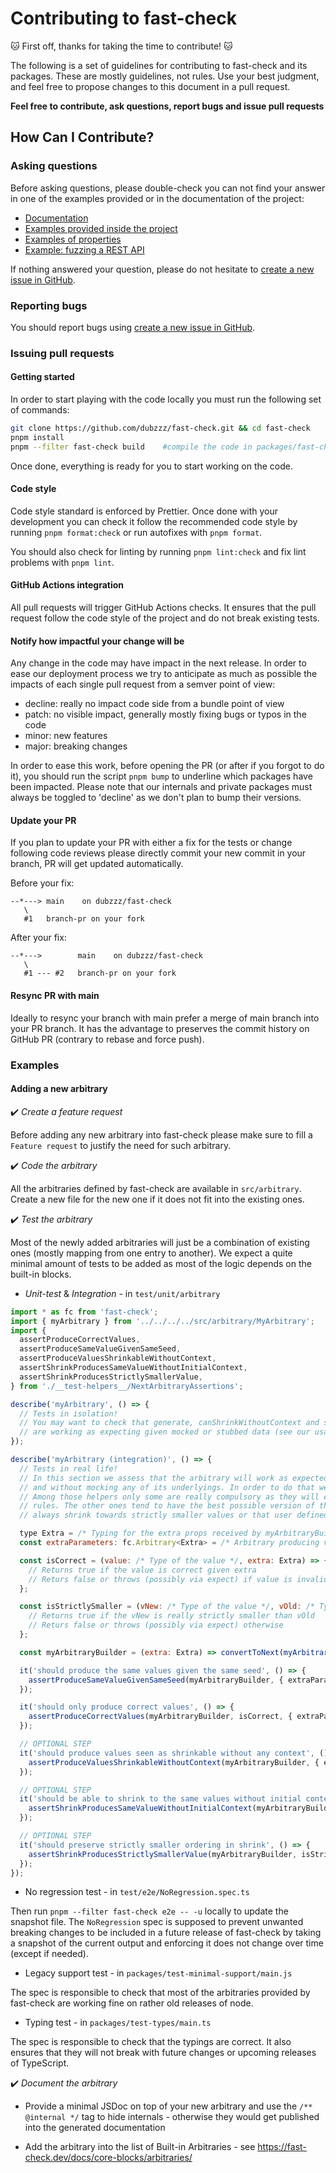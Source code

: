 # Contributing to fast-check

🐱 First off, thanks for taking the time to contribute! 🐱

The following is a set of guidelines for contributing to fast-check and its packages.
These are mostly guidelines, not rules.
Use your best judgment, and feel free to propose changes to this document in a pull request.

**Feel free to contribute, ask questions, report bugs and issue pull requests**

## How Can I Contribute?

### Asking questions

Before asking questions, please double-check you can not find your answer in one of the examples provided or in the documentation of the project:

- [Documentation](https://github.com/dubzzz/fast-check/blob/main/README.md)
- [Examples provided inside the project](https://github.com/dubzzz/fast-check/tree/main/examples)
- [Examples of properties](https://github.com/dubzzz/fast-check-examples)
- [Example: fuzzing a REST API](https://github.com/dubzzz/fuzz-rest-api)

If nothing answered your question, please do not hesitate to [create a new issue in GitHub](https://github.com/dubzzz/fast-check/issues).

### Reporting bugs

You should report bugs using [create a new issue in GitHub](https://github.com/dubzzz/fast-check/issues).

### Issuing pull requests

#### Getting started

In order to start playing with the code locally you must run the following set of commands:

```bash
git clone https://github.com/dubzzz/fast-check.git && cd fast-check
pnpm install
pnpm --filter fast-check build    #compile the code in packages/fast-check/src, build the packages/fast-check/lib content
```

Once done, everything is ready for you to start working on the code.

#### Code style

Code style standard is enforced by Prettier.
Once done with your development you can check it follow the recommended code style by running `pnpm format:check` or run autofixes with `pnpm format`.

You should also check for linting by running `pnpm lint:check` and fix lint problems with `pnpm lint`.

#### GitHub Actions integration

All pull requests will trigger GitHub Actions checks.
It ensures that the pull request follow the code style of the project and do not break existing tests.

#### Notify how impactful your change will be

Any change in the code may have impact in the next release. In order to ease our deployment process we try to anticipate as much as possible the impacts of each single pull request from a semver point of view:

- decline: really no impact code side from a bundle point of view
- patch: no visible impact, generally mostly fixing bugs or typos in the code
- minor: new features
- major: breaking changes

In order to ease this work, before opening the PR (or after if you forgot to do it), you should run the script `pnpm bump` to underline which packages have been impacted. Please note that our internals and private packages must always be toggled to 'decline' as we don't plan to bump their versions.

#### Update your PR

If you plan to update your PR with either a fix for the tests or change following code reviews please directly commit your new commit in your branch, PR will get updated automatically.

Before your fix:

```
--*---> main    on dubzzz/fast-check
   \
   #1   branch-pr on your fork
```

After your fix:

```
--*--->        main    on dubzzz/fast-check
   \
   #1 --- #2   branch-pr on your fork
```

#### Resync PR with main

Ideally to resync your branch with main prefer a merge of main branch into your PR branch. It has the advantage to preserves the commit history on GitHub PR (contrary to rebase and force push).

### Examples

#### Adding a new arbitrary

✔️ _Create a feature request_

Before adding any new arbitrary into fast-check please make sure to fill a `Feature request` to justify the need for such arbitrary.

✔️ _Code the arbitrary_

All the arbitraries defined by fast-check are available in `src/arbitrary`.
Create a new file for the new one if it does not fit into the existing ones.

✔️ _Test the arbitrary_

Most of the newly added arbitraries will just be a combination of existing ones (mostly mapping from one entry to another).
We expect a quite minimal amount of tests to be added as most of the logic depends on the built-in blocks.

- _Unit-test_ &amp; _Integration_ - in `test/unit/arbitrary`

```js
import * as fc from 'fast-check';
import { myArbitrary } from '../../../../src/arbitrary/MyArbitrary';
import {
  assertProduceCorrectValues,
  assertProduceSameValueGivenSameSeed,
  assertProduceValuesShrinkableWithoutContext,
  assertShrinkProducesSameValueWithoutInitialContext,
  assertShrinkProducesStrictlySmallerValue,
} from './__test-helpers__/NextArbitraryAssertions';

describe('myArbitrary', () => {
  // Tests in isolation!
  // You may want to check that generate, canShrinkWithoutContext and shrink
  // are working as expecting given mocked or stubbed data (see our usage of spies).
});

describe('myArbitrary (integration)', () => {
  // Tests in real life!
  // In this section we assess that the arbitrary will work as expected by calling it with a real random generator
  // and without mocking any of its underlyings. In order to do that we have an already predefined set of helpers.
  // Among those helpers only some are really compulsory as they will ensure that the arbitrary does not break the
  // rules. The other ones tend to have the best possible version of the arbitrary by ensuring the shrinker will
  // always shrink towards strictly smaller values or that user defined values can be shrunk.

  type Extra = /* Typing for the extra props received by myArbitraryBuilder */;
  const extraParameters: fc.Arbitrary<Extra> = /* Arbitrary producing values for myArbitraryBuilder */;

  const isCorrect = (value: /* Type of the value */, extra: Extra) => {
    // Returns true if the value is correct given extra
    // Returs false or throws (possibly via expect) if value is invalid
  };

  const isStrictlySmaller = (vNew: /* Type of the value */, vOld: /* Type of the value */, extra: Extra) => {
    // Returns true if the vNew is really strictly smaller than vOld
    // Returs false or throws (possibly via expect) otherwise
  };

  const myArbitraryBuilder = (extra: Extra) => convertToNext(myArbitrary(extra));

  it('should produce the same values given the same seed', () => {
    assertProduceSameValueGivenSameSeed(myArbitraryBuilder, { extraParameters });
  });

  it('should only produce correct values', () => {
    assertProduceCorrectValues(myArbitraryBuilder, isCorrect, { extraParameters });
  });

  // OPTIONAL STEP
  it('should produce values seen as shrinkable without any context', () => {
    assertProduceValuesShrinkableWithoutContext(myArbitraryBuilder, { extraParameters });
  });

  // OPTIONAL STEP
  it('should be able to shrink to the same values without initial context', () => {
    assertShrinkProducesSameValueWithoutInitialContext(myArbitraryBuilder, { extraParameters });
  });

  // OPTIONAL STEP
  it('should preserve strictly smaller ordering in shrink', () => {
    assertShrinkProducesStrictlySmallerValue(myArbitraryBuilder, isStrictlySmaller, { extraParameters });
  });
});
```

- No regression test - in `test/e2e/NoRegression.spec.ts`

Then run `pnpm --filter fast-check e2e -- -u` locally to update the snapshot file. The `NoRegression` spec is supposed to prevent unwanted breaking changes to be included in a future release of fast-check by taking a snapshot of the current output and enforcing it does not change over time (except if needed).

- Legacy support test - in `packages/test-minimal-support/main.js`

The spec is responsible to check that most of the arbitraries provided by fast-check are working fine on rather old releases of node.

- Typing test - in `packages/test-types/main.ts`

The spec is responsible to check that the typings are correct. It also ensures that they will not break with future changes or upcoming releases of TypeScript.

✔️ _Document the arbitrary_

- Provide a minimal JSDoc on top of your new arbitrary and use the `/** @internal */` tag to hide internals - otherwise they would get published into the generated documentation

- Add the arbitrary into the list of Built-in Arbitraries - see https://fast-check.dev/docs/core-blocks/arbitraries/
